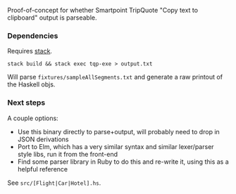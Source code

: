 
Proof-of-concept for whether Smartpoint TripQuote "Copy text to clipboard" output is parseable.

### Dependencies

Requires [stack](https://docs.haskellstack.org/en/stable/README/#how-to-install).

```
stack build && stack exec tqp-exe > output.txt
```

Will parse `fixtures/sampleAllSegments.txt` and generate a raw printout of the Haskell objs.

### Next steps

A couple options:

- Use this binary directly to parse+output, will probably need to drop in JSON derivations
- Port to Elm, which has a very similar syntax and similar lexer/parser style libs, run it from the front-end
- Find some parser library in Ruby to do this and re-write it, using this as a helpful reference

See `src/[Flight|Car|Hotel].hs`.
